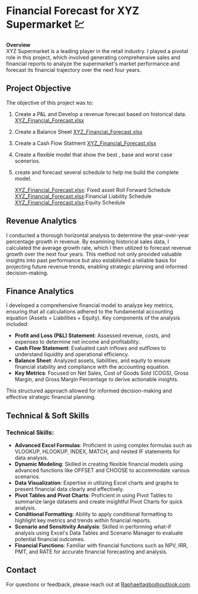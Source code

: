 # Financial Forecast for XYZ Supermarket 💹

**Overview**  
XYZ Supermarket is a leading player in the retail industry. I played a pivotal role in this project, which involved generating comprehensive sales and financial reports to analyze the supermarket's market performance and forecast its financial trajectory over the next four years.

## **Project Objective**  
The objective of this project was to:
1. Create a P&L and Develop a revenue forecast based on historical data. [XYZ_Financial_Forecast.xlsx](docs/XYZ_Financial_Forecast.xlsx)
2. Create a Balance Sheet [XYZ_Financial_Forecast.xlsx](docs/XYZ_Financial_Forecast.xlsx)
3. Create a Cash Flow Statment [XYZ_Financial_Forecast.xlsx](docs/XYZ_Financial_Forecast.xlsx)
4. Create a flexible model that show the best , base and worst case scenerios.
5. create and forecast several schedule to help me build the complete model.
   
   [XYZ_Financial_Forecast.xlsx](docs/XYZ_Financial_Forecast.xlsx): Fixed asset Roll Forward Schedule
   [XYZ_Financial_Forecast.xlsx](docs/XYZ_Financial_Forecast.xlsx):Financial Liability Schedule
   [XYZ_Financial_Forecast.xlsx](docs/XYZ_Financial_Forecast.xlsx):Equity Schedule


## **Revenue Analytics**  
I conducted a thorough horizontal analysis to determine the year-over-year percentage growth in revenue. By examining historical sales data, I calculated the average growth rate, which I then utilized to forecast revenue growth over the next four years. This method not only provided valuable insights into past performance but also established a reliable basis for projecting future revenue trends, enabling strategic planning and informed decision-making.


## **Finance Analytics**
I developed a comprehensive financial model to analyze key metrics, ensuring that all calculations adhered to the fundamental accounting equation (Assets = Liabilities + Equity). Key components of the analysis included:

- **Profit and Loss (P&L) Statement**: Assessed revenue, costs, and expenses to determine net income and profitability.
- **Cash Flow Statement**: Evaluated cash inflows and outflows to understand liquidity and operational efficiency.
- **Balance Sheet**: Analyzed assets, liabilities, and equity to ensure financial stability and compliance with the accounting equation.
- **Key Metrics**: Focused on Net Sales, Cost of Goods Sold (COGS), Gross Margin, and Gross Margin Percentage to derive actionable insights.

This structured approach allowed for informed decision-making and effective strategic financial planning.

## **Technical & Soft Skills**
### Technical Skills:
- **Advanced Excel Formulas**: Proficient in using complex formulas such as VLOOKUP, HLOOKUP, INDEX, MATCH, and nested IF statements for data analysis.
- **Dynamic Modeling**: Skilled in creating flexible financial models using advanced functions like OFFSET and CHOOSE to accommodate various scenarios.
- **Data Visualization**: Expertise in utilizing Excel charts and graphs to present financial data clearly and effectively.
- **Pivot Tables and Pivot Charts**: Proficient in using Pivot Tables to summarize large datasets and create insightful Pivot Charts for quick analysis.
- **Conditional Formatting**: Ability to apply conditional formatting to highlight key metrics and trends within financial reports.
- **Scenario and Sensitivity Analysis**: Skilled in performing what-if analysis using Excel's Data Tables and Scenario Manager to evaluate potential financial outcomes.
- **Financial Functions**: Familiar with financial functions such as NPV, IRR, PMT, and RATE for accurate financial forecasting and analysis.


## **Contact**  
For questions or feedback, please reach out at [Raphaeltagbo@outlook.com](mailto:raphaeltagbo@outlook.com).
